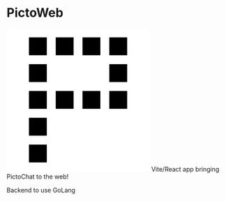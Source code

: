 # PictoWeb
![Picto](./public/assets/picto-sized.svg)
Vite/React app bringing PictoChat to the web!

Backend to use GoLang
